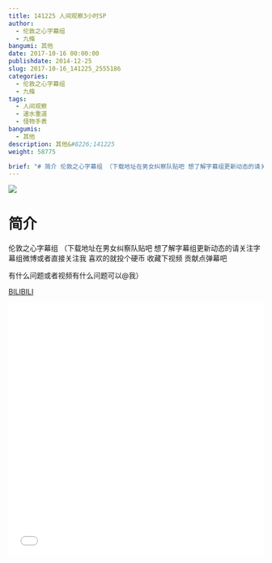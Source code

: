 ```yaml
---
title: 141225 人间观察3小时SP
author: 
  - 伦敦之心字幕组
  - 九條
bangumi: 其他
date: 2017-10-16 00:00:00
publishdate: 2014-12-25
slug: 2017-10-16_141225_2555186
categories: 
  - 伦敦之心字幕组
  - 九條
tags: 
  - 人间观察
  - 速水重道
  - 怪物手表
bangumis: 
  - 其他
description: 其他&#8226;141225
weight: 58775

brief: "# 简介 伦敦之心字幕组 （下载地址在男女纠察队贴吧 想了解字幕组更新动态的请关注字幕组微博或者直接关注我 喜欢的就投个硬币 收藏下视频 贡献点弹幕吧 有什么问题或者视频有什么问题可以@我）"
---
```


![](https://i.imgur.com/PpbilKe.jpg)

# 简介  
伦敦之心字幕组 （下载地址在男女纠察队贴吧 想了解字幕组更新动态的请关注字幕组微博或者直接关注我 喜欢的就投个硬币 收藏下视频 贡献点弹幕吧


有什么问题或者视频有什么问题可以@我）

  [BILIBILI](https://www.bilibili.com/video/av2555186/)


<div class="vcontainer">  <iframe class='video' src="//www.bilibili.com/blackboard/player.html?aid=2555186" width="100%" height="500" frameborder="0" allowfullscreen="allowfullscreen"></iframe></div>
